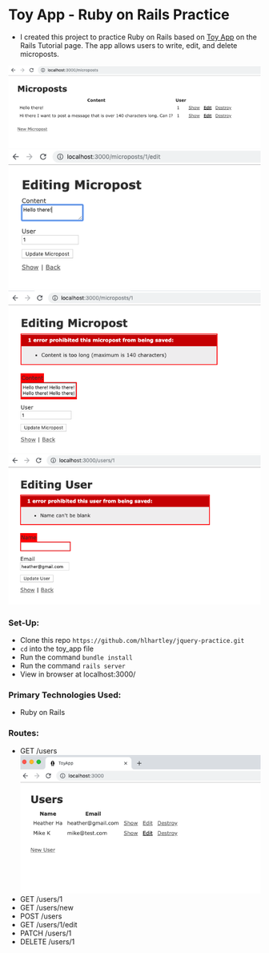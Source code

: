 # Toy App - Ruby on Rails Practice
- I created this project to practice Ruby on Rails based on [Toy App](https://www.railstutorial.org/book/toy_app) on the Rails Tutorial page. The app allows users to write, edit, and delete microposts. 

![Microposts Screenshot](microposts_screenshot.png)
![Edit Micropost Screenshot](edit_micropost_screenshot.png)
![Micropost Validation Screenshot](micropost_validation_screenshot.png)
![Name Authentication Screenshot](name_authentication_screenshot.png)

### Set-Up:
* Clone this repo `https://github.com/hlhartley/jquery-practice.git`
* `cd` into the toy_app file
* Run the command `bundle install`
* Run the command `rails server`
* View in browser at localhost:3000/

### Primary Technologies Used:
* Ruby on Rails

### Routes:
- GET	/users  
![Users Screenshot](users_screenshot.png)
- GET	/users/1	
- GET	/users/new
- POST	/users
- GET	/users/1/edit
- PATCH	/users/1
- DELETE /users/1

